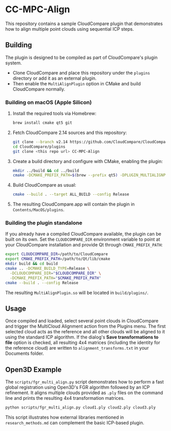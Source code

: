 # CC-MPC-Align

This repository contains a sample CloudCompare plugin that demonstrates how to align multiple point clouds using sequential ICP steps.

## Building

The plugin is designed to be compiled as part of CloudCompare's plugin system.
- Clone CloudCompare and place this repository under the `plugins` directory or add it as an external plugin.
- Then enable the `MultiAlignPlugin` option in CMake and build CloudCompare normally.

### Building on macOS (Apple Silicon)

1. Install the required tools via Homebrew:
   ```bash
   brew install cmake qt5 git
   ```
2. Fetch CloudCompare 2.14 sources and this repository:
   ```bash
   git clone --branch v2.14 https://github.com/CloudCompare/CloudCompare.git
   cd CloudCompare/plugins
   git clone <this repo url> CC-MPC-Align
   ```
3. Create a build directory and configure with CMake, enabling the plugin:
   ```bash
   mkdir ../build && cd ../build
   cmake -DCMAKE_PREFIX_PATH=$(brew --prefix qt5) -DPLUGIN_MULTIALIGNPLUGIN=ON ..
   ```
4. Build CloudCompare as usual:
   ```bash
   cmake --build . --target ALL_BUILD --config Release
   ```
5. The resulting CloudCompare.app will contain the plugin in `Contents/MacOS/plugins`.

### Building the plugin standalone

If you already have a compiled CloudCompare available, the plugin can be built on
its own. Set the `CLOUDCOMPARE_DIR` environment variable to point at your
CloudCompare installation and provide Qt through `CMAKE_PREFIX_PATH`:

```bash
export CLOUDCOMPARE_DIR=/path/to/CloudCompare
export CMAKE_PREFIX_PATH=/path/to/Qt/lib/cmake
mkdir build && cd build
cmake .. -DCMAKE_BUILD_TYPE=Release \
  -DCLOUDCOMPARE_DIR="$CLOUDCOMPARE_DIR" \
  -DCMAKE_PREFIX_PATH="$CMAKE_PREFIX_PATH"
cmake --build . --config Release
```

The resulting `MultiAlignPlugin.so` will be located in `build/plugins/`.

## Usage

Once compiled and loaded, select several point clouds in CloudCompare and trigger the MultiCloud Alignment action from the Plugins menu.
The first selected cloud acts as the reference and all other clouds will be aligned to it using the standard ICP algorithm.
If the dialog's **Save transformations to file** option is checked, all resulting
4x4 matrices (including the identity for the reference cloud) are written to
`alignment_transforms.txt` in your Documents folder.

## Open3D Example

The `scripts/fgr_multi_align.py` script demonstrates how to perform a fast global
registration using Open3D's FGR algorithm followed by an ICP refinement. It
aligns multiple clouds provided as `.ply` files on the command line and prints
the resulting 4x4 transformation matrices.

```bash
python scripts/fgr_multi_align.py cloud1.ply cloud2.ply cloud3.ply
```

This script illustrates how external libraries mentioned in
`research_methods.md` can complement the basic ICP-based plugin.